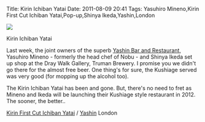 Title: Kirin Ichiban Yatai
Date: 2011-08-09 20:41
Tags: Yasuhiro Mineno,Kirin First Cut Ichiban Yatai,Pop-up,Shinya Ikeda,Yashin,London


![](/images/KirinYashin.jpg)

Kirin Ichiban Yatai
 
 
Last week, the joint owners of the superb [Yashin Bar and Restaurant](http://www.yashinsushi.com/), Yasuhiro Mineno - formerly the head chef of Nobu - and Shinya Ikeda set up shop at the Dray Walk Gallery, Truman Brewery. I promise you we didn't go there for the almost free beer. One thing's for sure, the Kushiage served was very good (for mopping up the alcohol too). 
 

The Kirin Ichiban Yatai has been and gone. But, there's no need to fret as Mineno and Ikeda will be launching their Kushiage style restaurant in 2012. The sooner, the better..
 

[Kirin First Cut ](http://www.kirinfirstcut.co.uk/kirin-ichiban-yatai.php) 
[Ichiban Yatai](http://www.kirinfirstcut.co.uk/kirin-ichiban-yatai.php) / 
[Yashin](http://www.yashinsushi.com/) 
London